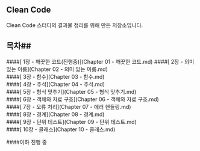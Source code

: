 ## Clean Code ##
Clean Code 스터디의 결과물 정리를 위해 만든 저장소입니다. 

## 목차##
####[ 1장 - 깨끗한 코드(진행중)](Chapter 01 - 깨끗한 코드.md)
####[ 2장 - 의미 있는 이름](Chapter 02 - 의미 있는 이름.md)  
####[ 3장 - 함수](Chapter 03 - 함수.md)  
####[ 4장 - 주석](Chapter 04 - 주석.md)  
####[ 5장 - 형식 맞추기](Chapter 05 - 형식 맞추기.md)  
####[ 6장 - 객체와 자료 구조](Chapter 06 - 객체와 자료 구조.md)  
####[ 7장 - 오류 처리](Chapter 07 - 에러 핸들링.md)  
####[ 8장 - 경계](Chapter 08 - 경계.md)  
####[ 9장 - 단위 테스트](Chapter 09 - 단위 테스트.md)  
####[ 10장 - 클래스](Chapter 10 - 클래스.md)  

####이하 진행 중
